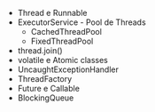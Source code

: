 - Thread e Runnable
- ExecutorService - Pool de Threads
  - CachedThreadPool
  - FixedThreadPool
- thread.join()
- volatile e Atomic classes
- UncaughtExceptionHandler
- ThreadFactory
- Future e Callable
- BlockingQueue